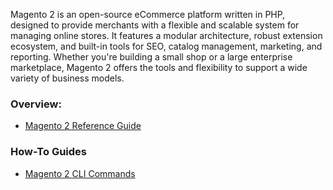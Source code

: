 Magento 2 is an open-source eCommerce platform written in PHP, designed to provide merchants with a flexible and scalable system for managing online stores. It features a modular architecture, robust extension ecosystem, and built-in tools for SEO, catalog management, marketing, and reporting. Whether you're building a small shop or a large enterprise marketplace, Magento 2 offers the tools and flexibility to support a wide variety of business models.

### Overview:

* [Magento 2 Reference Guide](referenceguide.md)

### How-To Guides

* [Magento 2 CLI Commands](magento2cli.md)